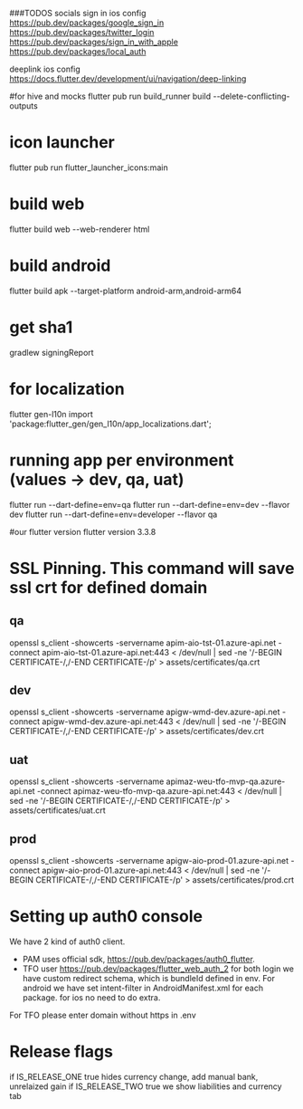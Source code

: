###TODOS
socials sign in ios config  
https://pub.dev/packages/google_sign_in
https://pub.dev/packages/twitter_login
https://pub.dev/packages/sign_in_with_apple
https://pub.dev/packages/local_auth

deeplink ios config  
https://docs.flutter.dev/development/ui/navigation/deep-linking

#for hive and mocks
flutter pub run build_runner build --delete-conflicting-outputs

# icon launcher

flutter pub run flutter_launcher_icons:main

# build web

flutter build web --web-renderer html

# build android

flutter build apk --target-platform android-arm,android-arm64

# get sha1

gradlew signingReport

# for localization

flutter gen-l10n
import 'package:flutter_gen/gen_l10n/app_localizations.dart';

# running app per environment (values -> dev, qa, uat)

flutter run --dart-define=env=qa
flutter run --dart-define=env=dev --flavor dev
flutter run --dart-define=env=developer --flavor qa

#our flutter version
flutter version 3.3.8

# SSL Pinning. This command will save ssl crt for defined domain

## qa

openssl s_client -showcerts -servername apim-aio-tst-01.azure-api.net -connect apim-aio-tst-01.azure-api.net:443 < /dev/null | sed -ne '/-BEGIN CERTIFICATE-/,/-END CERTIFICATE-/p' > assets/certificates/qa.crt

## dev

openssl s_client -showcerts -servername apigw-wmd-dev.azure-api.net -connect apigw-wmd-dev.azure-api.net:443 < /dev/null | sed -ne '/-BEGIN CERTIFICATE-/,/-END CERTIFICATE-/p' > assets/certificates/dev.crt

## uat

openssl s_client -showcerts -servername apimaz-weu-tfo-mvp-qa.azure-api.net -connect apimaz-weu-tfo-mvp-qa.azure-api.net:443 < /dev/null | sed -ne '/-BEGIN CERTIFICATE-/,/-END CERTIFICATE-/p' > assets/certificates/uat.crt

## prod

openssl s_client -showcerts -servername apigw-aio-prod-01.azure-api.net -connect apigw-aio-prod-01.azure-api.net:443 < /dev/null | sed -ne '/-BEGIN CERTIFICATE-/,/-END CERTIFICATE-/p' > assets/certificates/prod.crt

# Setting up auth0 console

We have 2 kind of auth0 client.

- PAM uses official sdk, https://pub.dev/packages/auth0_flutter.
- TFO user https://pub.dev/packages/flutter_web_auth_2
  for both login we have custom redirect schema, which is bundleId defined in env. For android we have set intent-filter in AndroidManifest.xml for each package. for ios no need to do extra.

For TFO please enter domain without https in .env

# Release flags
if IS_RELEASE_ONE true hides currency change, add manual bank, unrelaized gain
if IS_RELEASE_TWO true we show liabilities and currency tab 
